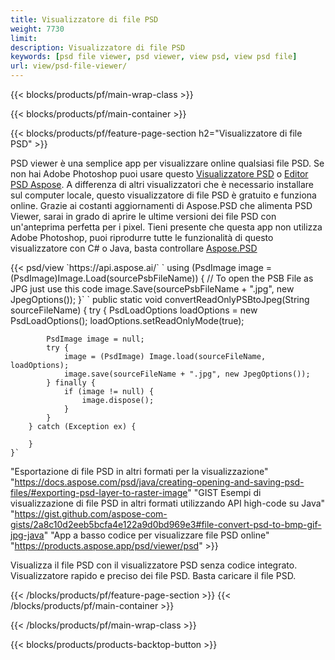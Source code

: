 ```yaml
---
title: Visualizzatore di file PSD
weight: 7730
limit: 
description: Visualizzatore di file PSD
keywords: [psd file viewer, psd viewer, view psd, view psd file]
url: view/psd-file-viewer/
---
```


{{< blocks/products/pf/main-wrap-class >}}

{{< blocks/products/pf/main-container >}}

{{< blocks/products/pf/feature-page-section h2="Visualizzatore di file PSD" >}}
<p>PSD viewer è una semplice app per visualizzare online qualsiasi file PSD. Se non hai Adobe Photoshop puoi usare questo <a href="/psd/view/psd-file-viewer">Visualizzatore PSD</a> o <a href="https://products.aspose.app/psd/editor">Editor PSD Aspose</a>. A differenza di altri visualizzatori che è necessario installare sul computer locale, questo visualizzatore di file PSD è gratuito e funziona online. Grazie ai costanti aggiornamenti di Aspose.PSD che alimenta PSD Viewer, sarai in grado di aprire le ultime versioni dei file PSD con un'anteprima perfetta per i pixel. Tieni presente che questa app non utilizza Adobe Photoshop, puoi riprodurre tutte le funzionalità di questo visualizzatore con C# o Java, basta controllare <a href="https://products.aspose.com/psd">Aspose.PSD</a></p>
{{< psd/view `https://api.aspose.ai/` 
`    using (PsdImage image = (PsdImage)Image.Load(sourcePsbFileName))
    {
	    // To open the PSB File as JPG just use this code
        image.Save(sourcePsbFileName + ".jpg",  new JpegOptions());
    }` `    public static void convertReadOnlyPSBtoJpeg(String sourceFileName) {
        try {
            PsdLoadOptions loadOptions = new PsdLoadOptions();
            loadOptions.setReadOnlyMode(true);
            
            PsdImage image = null;
            try {
                image = (PsdImage) Image.load(sourceFileName, loadOptions);
                image.save(sourceFileName + ".jpg", new JpegOptions());
            } finally {
                if (image != null) {
                    image.dispose();
                }
            }
        } catch (Exception ex) {

        }
    }` 
"Esportazione di file PSD in altri formati per la visualizzazione" "https://docs.aspose.com/psd/java/creating-opening-and-saving-psd-files/#exporting-psd-layer-to-raster-image" 
"GIST Esempi di visualizzazione di file PSD in altri formati utilizzando API high-code su Java" "https://gist.github.com/aspose-com-gists/2a8c10d2eeb5bcfa4e122a9d0bd969e3#file-convert-psd-to-bmp-gif-jpg-java" 
"App a basso codice per visualizzare file PSD online" "https://products.aspose.app/psd/viewer/psd" >}}
<p>Visualizza il file PSD con il visualizzatore PSD senza codice integrato. Visualizzatore rapido e preciso dei file PSD. Basta caricare il file PSD.</p>
{{< /blocks/products/pf/feature-page-section >}}
{{< /blocks/products/pf/main-container >}}


{{< /blocks/products/pf/main-wrap-class >}}

{{< blocks/products/products-backtop-button >}}

